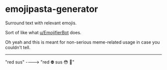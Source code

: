 # emojipasta-generator
Surround text with relevant emojis.

Sort of like what [u/EmojifierBot](https://www.reddit.com/user/EmojifierBot) does.

Oh yeah and this is meant for non-serious meme-related usage in case you couldn't tell.

---

"red sus" ----> "red :no_entry: sus :flushed: :speak_no_evil:"
